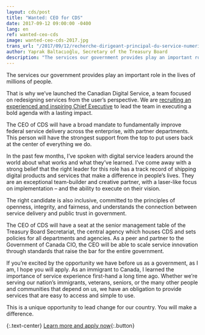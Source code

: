 ```yaml
---
layout: cds/post
title: "Wanted: CEO for CDS"
date: 2017-09-12 09:00:00 -0400
lang: en
ref: wanted-ceo-cds
image: wanted-ceo-cds-2017.jpg
trans_url: "/2017/09/12/recherche-dirigeant-principal-du-service-numerique-canadien"
author: Yaprak Baltacıoğlu, Secretary of the Treasury Board
description: "The services our government provides play an important role in the lives of millions of people. That is why we’ve launched the Canadian Digital Service, a team focused on redesigning services from the user’s perspective. We are recruiting an experienced and inspiring Chief Executive to lead the team in executing a bold agenda with a lasting impact."
---
```

The services our government provides play an important role in the lives of millions of people. 

That is why we’ve launched the Canadian Digital Service, a team focused on redesigning services from the user’s perspective. We are [recruiting an experienced and inspiring Chief Executive](/talent/ceo/) to lead the team in executing a bold agenda with a lasting impact.

The CEO of CDS will have a broad mandate to fundamentally improve federal service delivery across the enterprise, with partner departments. This person will have the strongest support from the top to put users back at the center of everything we do.

In the past few months, I’ve spoken with digital service leaders around the world about what works and what they’ve learned. I’ve come away with a strong belief that the right leader for this role has a track record of shipping digital products and services that make a difference in people’s lives. They are an exceptional team-builder and creative partner, with a laser-like focus on implementation – and the ability to execute on their vision. 

The right candidate is also inclusive, committed to the principles of openness, integrity, and fairness, and understands the connection between service delivery and public trust in government. 

The CEO of CDS will have a seat at the senior management table of the Treasury Board Secretariat, the central agency which houses CDS and sets policies for all departments and agencies. As a peer and partner to the Government of Canada CIO, the CEO will be able to scale service innovation through standards that raise the bar for the entire government.

If you’re excited by the opportunity we have before us as a government, as I am, I hope you will apply. As an immigrant to Canada, I learned the importance of service experience first-hand a long time ago. Whether we’re serving our nation’s immigrants, veterans, seniors, or the many other people and communities that depend on us, we have an obligation to provide services that are easy to access and simple to use.

This is a unique opportunity to lead change for our country. You will make a difference.

{:.text-center}
[Learn more and apply now](/talent/ceo){:.button}
